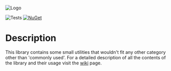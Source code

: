 ![Logo](../release/logo.png)

![Tests](https://img.shields.io/github/actions/workflow/status/Narumikazuchi/Common/tests.yml) [![NuGet](https://img.shields.io/nuget/v/Narumikazuchi.svg)](https://www.nuget.org/packages/Narumikazuchi)  

# Description
This library contains some small utilities that wouldn't fit any other category other than 'commonly used'. For a detailed description of all the contents of the library and their usage visit the [wiki](https://github.com/Narumikazuchi/Common/wiki) page.
